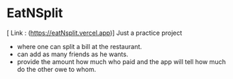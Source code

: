 # EatNSplit
[ Link : (https://eatNsplit.vercel.app)]
Just a practice project
- where one can split a bill at the restaurant.
- can add as many friends as he wants.
- provide the amount how much who paid and the app will tell how much do the other owe to whom.
